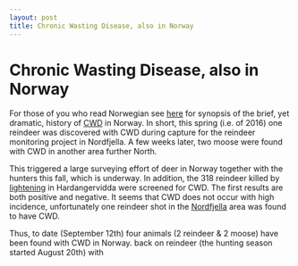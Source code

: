 ```yaml
---
layout: post
title: Chronic Wasting Disease, also in Norway
---
```


# Chronic Wasting Disease, also in Norway

For those of you who read Norwegian see [here](https://www.nrk.no/viten/xl/marerittsykdommen-1.13122187) for synopsis of the brief, yet dramatic, history of [CWD](https://en.wikipedia.org/wiki/Chronic_wasting_disease) in Norway.
In short, this spring (i.e. of 2016) one reindeer was discovered with CWD during capture for the reindeer monitoring project in Nordfjella. A few weeks later, two moose were found with CWD in another area further North. 

This triggered a large surveying effort of deer in Norway together with the hunters this fall, which is underway. In addition, the 318 reindeer killed by [lightening](http://www.sciencealert.com/a-lightning-strike-just-killed-300-reindeer-in-norway) in Hardangervidda were screened for CWD. The first results are both positive and negative. It seems that CWD does not occur with high incidence, unfortunately one reindeer shot in the [Nordfjella](http://www.vetinst.no/nyheter/nytt-tilfelle-cwd-pa-rein) area was found to have CWD. 

Thus, to date (September 12th) four animals (2 reindeer & 2 moose) have been found with CWD in Norway. 
back on reindeer (the hunting season started August 20th) with 

